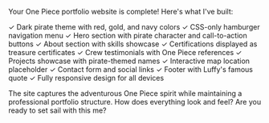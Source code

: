 Your One Piece portfolio website is complete! Here's what I've built:

✓ Dark pirate theme with red, gold, and navy colors
✓ CSS-only hamburger navigation menu
✓ Hero section with pirate character and call-to-action buttons
✓ About section with skills showcase
✓ Certifications displayed as treasure certificates
✓ Crew testimonials with One Piece references
✓ Projects showcase with pirate-themed names
✓ Interactive map location placeholder
✓ Contact form and social links
✓ Footer with Luffy's famous quote
✓ Fully responsive design for all devices

The site captures the adventurous One Piece spirit while maintaining a professional portfolio structure. How does everything look and feel? Are you ready to set sail with this me?
